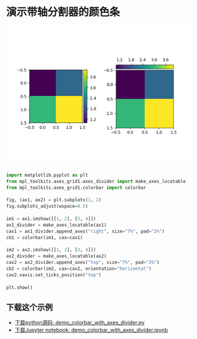 # 演示带轴分割器的颜色条

![演示带轴分割器的颜色条](/static/images/gallery/sphx_glr_demo_colorbar_with_axes_divider_001.png)

```python
import matplotlib.pyplot as plt
from mpl_toolkits.axes_grid1.axes_divider import make_axes_locatable
from mpl_toolkits.axes_grid1.colorbar import colorbar

fig, (ax1, ax2) = plt.subplots(1, 2)
fig.subplots_adjust(wspace=0.5)

im1 = ax1.imshow([[1, 2], [3, 4]])
ax1_divider = make_axes_locatable(ax1)
cax1 = ax1_divider.append_axes("right", size="7%", pad="2%")
cb1 = colorbar(im1, cax=cax1)

im2 = ax2.imshow([[1, 2], [3, 4]])
ax2_divider = make_axes_locatable(ax2)
cax2 = ax2_divider.append_axes("top", size="7%", pad="2%")
cb2 = colorbar(im2, cax=cax2, orientation="horizontal")
cax2.xaxis.set_ticks_position("top")

plt.show()
```

## 下载这个示例
            
- [下载python源码: demo_colorbar_with_axes_divider.py](https://matplotlib.org/_downloads/demo_colorbar_with_axes_divider.py)
- [下载Jupyter notebook: demo_colorbar_with_axes_divider.ipynb](https://matplotlib.org/_downloads/demo_colorbar_with_axes_divider.ipynb)